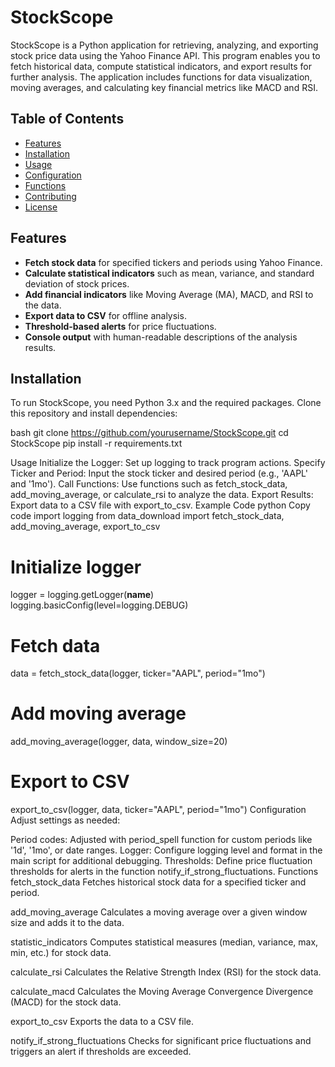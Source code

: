 # StockScope

StockScope is a Python application for retrieving, analyzing, and exporting stock price data using the Yahoo Finance API. 
This program enables you to fetch historical data, compute statistical indicators, and export results for further analysis. 
The application includes functions for data visualization, moving averages, and calculating key financial metrics like MACD and RSI.

## Table of Contents

- [Features](#features)
- [Installation](#installation)
- [Usage](#usage)
- [Configuration](#configuration)
- [Functions](#functions)
- [Contributing](#contributing)
- [License](#license)

## Features

- **Fetch stock data** for specified tickers and periods using Yahoo Finance.
- **Calculate statistical indicators** such as mean, variance, and standard deviation of stock prices.
- **Add financial indicators** like Moving Average (MA), MACD, and RSI to the data.
- **Export data to CSV** for offline analysis.
- **Threshold-based alerts** for price fluctuations.
- **Console output** with human-readable descriptions of the analysis results.

## Installation

To run StockScope, you need Python 3.x and the required packages. Clone this repository and install dependencies:

bash
git clone https://github.com/yourusername/StockScope.git
cd StockScope
pip install -r requirements.txt


Usage
Initialize the Logger: Set up logging to track program actions.
Specify Ticker and Period: Input the stock ticker and desired period (e.g., 'AAPL' and '1mo').
Call Functions: Use functions such as fetch_stock_data, add_moving_average, or calculate_rsi to analyze the data.
Export Results: Export data to a CSV file with export_to_csv.
Example Code
python
Copy code
import logging
from data_download import fetch_stock_data, add_moving_average, export_to_csv

# Initialize logger
logger = logging.getLogger(__name__)
logging.basicConfig(level=logging.DEBUG)

# Fetch data
data = fetch_stock_data(logger, ticker="AAPL", period="1mo")

# Add moving average
add_moving_average(logger, data, window_size=20)

# Export to CSV
export_to_csv(logger, data, ticker="AAPL", period="1mo")
Configuration
Adjust settings as needed:

Period codes: Adjusted with period_spell function for custom periods like '1d', '1mo', or date ranges.
Logger: Configure logging level and format in the main script for additional debugging.
Thresholds: Define price fluctuation thresholds for alerts in the function notify_if_strong_fluctuations.
Functions
fetch_stock_data
Fetches historical stock data for a specified ticker and period.

add_moving_average
Calculates a moving average over a given window size and adds it to the data.

statistic_indicators
Computes statistical measures (median, variance, max, min, etc.) for stock data.

calculate_rsi
Calculates the Relative Strength Index (RSI) for the stock data.

calculate_macd
Calculates the Moving Average Convergence Divergence (MACD) for the stock data.

export_to_csv
Exports the data to a CSV file.

notify_if_strong_fluctuations
Checks for significant price fluctuations and triggers an alert if thresholds are exceeded.
